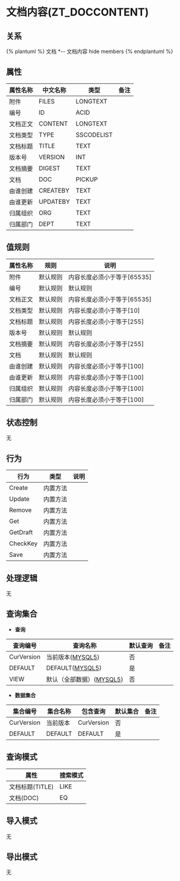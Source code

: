 # 文档内容(ZT_DOCCONTENT)

  

## 关系
{% plantuml %}
文档 *-- 文档内容 
hide members
{% endplantuml %}

## 属性

| 属性名称        |    中文名称    | 类型     |  备注  |
| --------   |------------| -----   |  -------- | 
|附件|FILES|LONGTEXT|&nbsp;|
|编号|ID|ACID|&nbsp;|
|文档正文|CONTENT|LONGTEXT|&nbsp;|
|文档类型|TYPE|SSCODELIST|&nbsp;|
|文档标题|TITLE|TEXT|&nbsp;|
|版本号|VERSION|INT|&nbsp;|
|文档摘要|DIGEST|TEXT|&nbsp;|
|文档|DOC|PICKUP|&nbsp;|
|由谁创建|CREATEBY|TEXT|&nbsp;|
|由谁更新|UPDATEBY|TEXT|&nbsp;|
|归属组织|ORG|TEXT|&nbsp;|
|归属部门|DEPT|TEXT|&nbsp;|

## 值规则
| 属性名称    | 规则    |  说明  |
| --------   |------------| ----- | 
|附件|默认规则|内容长度必须小于等于[65535]|
|编号|默认规则|默认规则|
|文档正文|默认规则|内容长度必须小于等于[65535]|
|文档类型|默认规则|内容长度必须小于等于[10]|
|文档标题|默认规则|内容长度必须小于等于[255]|
|版本号|默认规则|默认规则|
|文档摘要|默认规则|内容长度必须小于等于[255]|
|文档|默认规则|默认规则|
|由谁创建|默认规则|内容长度必须小于等于[100]|
|由谁更新|默认规则|内容长度必须小于等于[100]|
|归属组织|默认规则|内容长度必须小于等于[100]|
|归属部门|默认规则|内容长度必须小于等于[100]|

## 状态控制

无


## 行为
| 行为    | 类型    |  说明  |
| --------   |------------| ----- | 
|Create|内置方法|&nbsp;|
|Update|内置方法|&nbsp;|
|Remove|内置方法|&nbsp;|
|Get|内置方法|&nbsp;|
|GetDraft|内置方法|&nbsp;|
|CheckKey|内置方法|&nbsp;|
|Save|内置方法|&nbsp;|

## 处理逻辑
无

## 查询集合

* **查询**

| 查询编号 | 查询名称       | 默认查询 |   备注|
| --------  | --------   | --------   | ----- |
|CurVersion|当前版本([MYSQL5](../../appendix/query_MYSQL5.md#DocContent_CurVersion))|否|&nbsp;|
|DEFAULT|DEFAULT([MYSQL5](../../appendix/query_MYSQL5.md#DocContent_Default))|是|&nbsp;|
|VIEW|默认（全部数据）([MYSQL5](../../appendix/query_MYSQL5.md#DocContent_View))|否|&nbsp;|

* **数据集合**

| 集合编号 | 集合名称   |  包含查询  | 默认集合 |   备注|
| --------  | --------   | -------- | --------   | ----- |
|CurVersion|当前版本|CurVersion|否|&nbsp;|
|DEFAULT|DEFAULT|DEFAULT|是|&nbsp;|

## 查询模式
| 属性      |    搜索模式     |
| --------   |------------|
|文档标题(TITLE)|LIKE|
|文档(DOC)|EQ|

## 导入模式
无


## 导出模式
无
